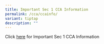 ```yaml
---
title: Important Sec 1 CCA Information
permalink: /cca/ccainfo/
variant: tiptap
description: ""
---
```

<p>Click <a href="/files/_Updated__Sec_1_CCA_Information_120124.pdf" rel="noopener noreferrer nofollow" target="_blank">here</a> for Important Sec 1 CCA Information</p>